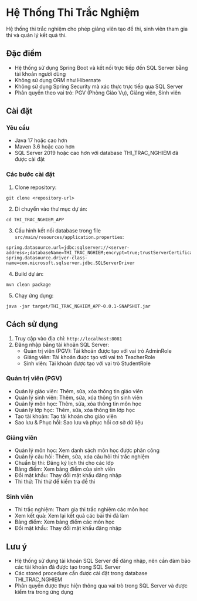# Hệ Thống Thi Trắc Nghiệm

Hệ thống thi trắc nghiệm cho phép giảng viên tạo đề thi, sinh viên tham gia thi và quản lý kết quả thi.

## Đặc điểm

- Hệ thống sử dụng Spring Boot và kết nối trực tiếp đến SQL Server bằng tài khoản người dùng
- Không sử dụng ORM như Hibernate
- Không sử dụng Spring Security mà xác thực trực tiếp qua SQL Server
- Phân quyền theo vai trò: PGV (Phòng Giáo Vụ), Giảng viên, Sinh viên

## Cài đặt

### Yêu cầu

- Java 17 hoặc cao hơn
- Maven 3.6 hoặc cao hơn
- SQL Server 2019 hoặc cao hơn với database THI_TRAC_NGHIEM đã được cài đặt

### Các bước cài đặt

1. Clone repository:
```
git clone <repository-url>
```

2. Di chuyển vào thư mục dự án:
```
cd THI_TRAC_NGHIEM_APP
```

3. Cấu hình kết nối database trong file `src/main/resources/application.properties`:
```properties
spring.datasource.url=jdbc:sqlserver://<server-address>;databaseName=THI_TRAC_NGHIEM;encrypt=true;trustServerCertificate=true
spring.datasource.driver-class-name=com.microsoft.sqlserver.jdbc.SQLServerDriver
```

4. Build dự án:
```
mvn clean package
```

5. Chạy ứng dụng:
```
java -jar target/THI_TRAC_NGHIEM_APP-0.0.1-SNAPSHOT.jar
```

## Cách sử dụng

1. Truy cập vào địa chỉ: `http://localhost:8081`
2. Đăng nhập bằng tài khoản SQL Server:
   - Quản trị viên (PGV): Tài khoản được tạo với vai trò AdminRole
   - Giảng viên: Tài khoản được tạo với vai trò TeacherRole
   - Sinh viên: Tài khoản được tạo với vai trò StudentRole

### Quản trị viên (PGV)

- Quản lý giáo viên: Thêm, sửa, xóa thông tin giáo viên
- Quản lý sinh viên: Thêm, sửa, xóa thông tin sinh viên
- Quản lý môn học: Thêm, sửa, xóa thông tin môn học
- Quản lý lớp học: Thêm, sửa, xóa thông tin lớp học
- Tạo tài khoản: Tạo tài khoản cho giáo viên
- Sao lưu & Phục hồi: Sao lưu và phục hồi cơ sở dữ liệu

### Giảng viên

- Quản lý môn học: Xem danh sách môn học được phân công
- Quản lý câu hỏi: Thêm, sửa, xóa câu hỏi thi trắc nghiệm
- Chuẩn bị thi: Đăng ký lịch thi cho các lớp
- Bảng điểm: Xem bảng điểm của sinh viên
- Đổi mật khẩu: Thay đổi mật khẩu đăng nhập
- Thi thử: Thi thử để kiểm tra đề thi

### Sinh viên

- Thi trắc nghiệm: Tham gia thi trắc nghiệm các môn học
- Xem kết quả: Xem lại kết quả các bài thi đã làm
- Bảng điểm: Xem bảng điểm các môn học
- Đổi mật khẩu: Thay đổi mật khẩu đăng nhập

## Lưu ý

- Hệ thống sử dụng tài khoản SQL Server để đăng nhập, nên cần đảm bảo các tài khoản đã được tạo trong SQL Server
- Các stored procedure cần được cài đặt trong database THI_TRAC_NGHIEM
- Phân quyền được thực hiện thông qua vai trò trong SQL Server và được kiểm tra trong ứng dụng 